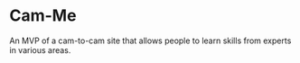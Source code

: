 Cam-Me
=============

An MVP of a cam-to-cam site that allows people to learn skills from experts in various areas.
